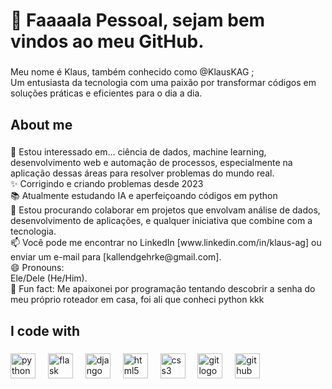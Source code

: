 <h1 align="left">👋 Faaaala Pessoal, sejam bem vindos ao meu GitHub.</h1>

###

<p align="left">Meu nome é Klaus, também conhecido como @KlausKAG  ;<br>Um entusiasta da tecnologia com uma paixão por transformar códigos em soluções práticas e eficientes para o dia a dia.</p>

###

<h2 align="left">About me</h2>

###

<p align="left">👀 Estou interessado em... ciência de dados, machine learning, desenvolvimento web e automação de processos, especialmente na aplicação dessas áreas para resolver problemas do mundo real.<br>✨ Corrigindo e criando problemas desde 2023<br>📚 Atualmente estudando IA e aperfeiçoando códigos em python<br>💞️ Estou procurando colaborar em projetos que envolvam análise de dados, desenvolvimento de aplicações, e qualquer iniciativa que combine com a tecnologia.<br>📫 Você pode me encontrar no LinkedIn [www.linkedin.com/in/klaus-ag] ou enviar um e-mail para [kallendgehrke@gmail.com].<br>😄 Pronouns:<br>Ele/Dele (He/Him).<br>🎲 Fun fact: Me apaixonei por programação tentando descobrir a senha do meu próprio roteador em casa, foi ali que conheci python kkk</p>

###

<h2 align="left">I code with</h2>

###

<div align="left">
  <img src="https://cdn.jsdelivr.net/gh/devicons/devicon/icons/python/python-original.svg" height="40" alt="python logo"  />
  <img width="12" />
  <img src="https://cdn.jsdelivr.net/gh/devicons/devicon/icons/flask/flask-original.svg" height="40" alt="flask logo"  />
  <img width="12" />
  <img src="https://cdn.jsdelivr.net/gh/devicons/devicon/icons/django/django-plain.svg" height="40" alt="django logo"  />
  <img width="12" />
  <img src="https://cdn.jsdelivr.net/gh/devicons/devicon/icons/html5/html5-original.svg" height="40" alt="html5 logo"  />
  <img width="12" />
  <img src="https://cdn.jsdelivr.net/gh/devicons/devicon/icons/css3/css3-original.svg" height="40" alt="css3 logo"  />
  <img width="12" />
  <img src="https://cdn.jsdelivr.net/gh/devicons/devicon/icons/git/git-original.svg" height="40" alt="git logo"  />
  <img width="12" />
  <img src="https://cdn.jsdelivr.net/gh/devicons/devicon/icons/github/github-original.svg" height="40" alt="github logo"  />
</div>

###

